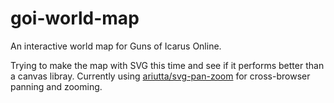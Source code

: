 # goi-world-map

An interactive world map for Guns of Icarus Online.

Trying to make the map with SVG this time and see if it performs better than a canvas libray.
Currently using [ariutta/svg-pan-zoom](https://github.com/ariutta/svg-pan-zoom) for cross-browser panning and zooming.